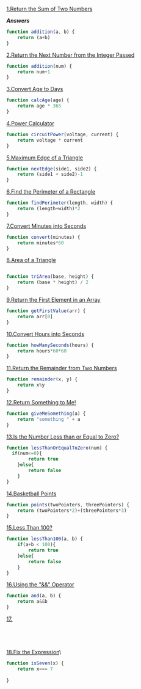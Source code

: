 [1.Return the Sum of Two Numbers](https://edabit.com/challenge/3LpBLgNRyaHMvNb4j)



***Answers***

```js
function addition(a, b) {
	return (a+b)
}
```
[2.Return the Next Number from the Integer Passed](https://edabit.com/challenge/NAQhEoxbofPidLxm9)


```js
function addition(num) {
	return num+1
}

```

[3.Convert Age to Days](https://edabit.com/challenge/bL7hSc6Zh4zZJzGmw)


```js
function calcAge(age) {
	return age * 365
}

```

[4.Power Calculator](https://edabit.com/challenge/wAdE9te55cowBLcPs)

```js
function circuitPower(voltage, current) {
	return voltage * current
}

```

[5.Maximum Edge of a Triangle](https://edabit.com/challenge/nhXofMMyrowMyr9Nv)

```js
function nextEdge(side1, side2) {
	return (side1 + side2)-1
}

```

[6.Find the Perimeter of a Rectangle](https://edabit.com/challenge/XnJ24rWW7iJkNrtsh)

```js
function findPerimeter(length, width) {
	return (length+width)*2
}

```

[7.Convert Minutes into Seconds](https://edabit.com/challenge/8q54MKnRrm89pSLmW)

```js
function convert(minutes) {
	return minutes*60
}

```

[8.Area of a Triangle](https://edabit.com/challenge/3CaszbdZYGN4otQD8)

```js

function triArea(base, height) {
	return (base * height) / 2
}

```

[9.Return the First Element in an Array](https://edabit.com/challenge/QaApgtePE6QrCZ64o)

```js
function getFirstValue(arr) {
	return arr[0]
}

```

[10.Convert Hours into Seconds](https://edabit.com/challenge/6AnQqiEjkJdZrWhPS)

```js
function howManySeconds(hours) {
	return hours*60*60
}

```

[11.Return the Remainder from Two Numbers](https://edabit.com/challenge/Q2j5FTFtsk7PdzrQk)

```js
function remainder(x, y) {
	return x%y
}

```

[12.Return Something to Me!](https://edabit.com/challenge/MvZK536X7fyrWH8Qc)

```js
function giveMeSomething(a) {
	return "something " + a
}

```

[13.Is the Number Less than or Equal to Zero?](https://edabit.com/challenge/PTiLYyb4A69KZtBCg)

```js
function lessThanOrEqualToZero(num) {
  if(num<=0){
		return true
	}else{
		return false
	}
}

```

[14.Basketball Points](https://edabit.com/challenge/Y46Xp2pcvTB77bmdD)

```js
function points(twoPointers, threePointers) {
	return (twoPointers*2)+(threePointers*3)
}

```

[15.Less Than 100?](https://edabit.com/challenge/9MjEpkL7yAjAqiH58)

```js
function lessThan100(a, b) {
	if(a+b < 100){
		return true
	}else{
		return false
	}
}

```

[16.Using the "&&" Operator](https://edabit.com/challenge/vJCZmgvvDjehyDcDK)

```js
function and(a, b) {
	return a&&b
}

```

[17.](https://edabit.com/challenge/GwvwXHWCThHZrR7xu)

```js





```

[18.Fix the Expression](https://edabit.com/challenge/FipbQSYquQLPZ8QXG)\

```js
function isSeven(x) {
	return x=== 7
	
}